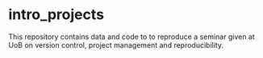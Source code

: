 # intro_projects
This repository contains data and code to to reproduce a seminar given at UoB on version control, project management and reproducibility.
